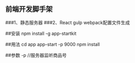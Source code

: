 ## 前端开发脚手架

###1、静态服务器
###2、React gulp webpack配置文件生成

##安装
    npm install -g app-startkit

##用法
    cd app
    app-start -p 9000
    npm install

##参数
    -p  //服务器监听商品号
